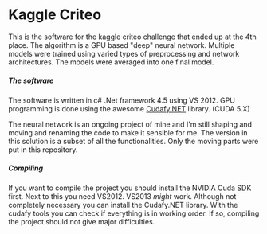 Kaggle Criteo
=============

This is the software for the kaggle criteo challenge that ended up at the 4th place.
The algorithm is a GPU based "deep" neural network. Multiple models were trained using varied types of preprocessing and network architectures. The models were averaged into one final model.

##### The software
The software is written in c# .Net framework 4.5 using VS 2012.
GPU programming is done using the awesome [Cudafy.NET](https://cudafy.codeplex.com/) library. (CUDA 5.X)

The neural network is an ongoing project of mine and I'm still shaping and moving and renaming the code to make it sensible for me. The version in this solution is a subset of all the functionalities. Only the moving parts were put in this repository.

##### Compiling
If you want to compile the project you should install the NVIDIA Cuda SDK first.
Next to this you need VS2012. VS2013 *might* work. Although not completely necessary you can install the Cudafy.NET library.
With the cudafy tools you can check if everything is in working order. If so, compiling the project should not give major difficulties.





